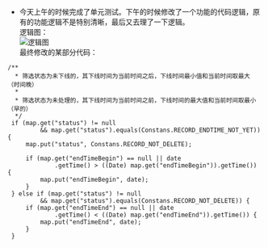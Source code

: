 + 今天上午的时候完成了单元测试。下午的时候修改了一个功能的代码逻辑，原有的功能逻辑不是特别清晰，最后又去理了一下逻辑。  
逻辑图：  
![逻辑图](http://git.gyyx.cn/caishuai/static/raw/master/img/getApplicationList.png)     
最终修改的某部分代码：
```
/**
  * 筛选状态为未下线的，其下线时间为当前时间之后，下线时间最小值和当前时间取最大（时间晚）
  *
  * 筛选状态为未处理的，其下线时间为当前时间之前，下线时间的最大值和当前时间取最小（早的）
  */
 if (map.get("status") != null
         && map.get("status").equals(Constans.RECORD_ENDTIME_NOT_YET)) {
     map.put("status", Constans.RECORD_NOT_DELETE);

     if (map.get("endTimeBegin") == null || date
             .getTime() > ((Date) map.get("endTimeBegin")).getTime()) {
         map.put("endTimeBegin", date);
     }
 } else if (map.get("status") != null
         && map.get("status").equals(Constans.RECORD_NOT_DELETE)) {
     if (map.get("endTimeEnd") == null || date
             .getTime() < ((Date) map.get("endTimeEnd")).getTime()) {
         map.put("endTimeEnd", date);
     }
 }
```
